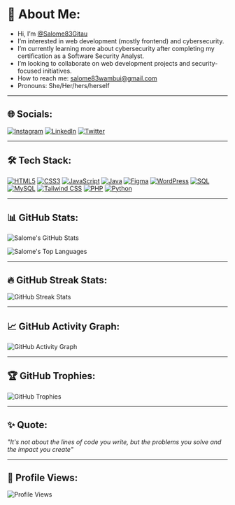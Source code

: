 # 👋 About Me:
- Hi, I’m [@Salome83Gitau](https://github.com/Salome83Gitau)
- I’m interested in web development (mostly frontend) and cybersecurity.
- I’m currently learning more about cybersecurity after completing my certification as a Software Security Analyst.
- I’m looking to collaborate on web development projects and security-focused initiatives.
- How to reach me: [salome83wambui@gmail.com](mailto:salome83wambui@gmail.com)
- Pronouns: She/Her/hers/herself

---

## 🌐 Socials:
[![Instagram](https://img.shields.io/badge/Instagram-E4405F?style=for-the-badge&logo=instagram&logoColor=white&labelColor=E4405F&border=none)](https://www.instagram.com/s411y_g?igsh=YzljYTk1ODg3Zg==)
[![LinkedIn](https://img.shields.io/badge/LinkedIn-0077B5?style=for-the-badge&logo=linkedin&logoColor=white&labelColor=0077B5&border=none)](https://linkedin.com/in/salomegitau/)
[![Twitter](https://img.shields.io/badge/Twitter-1DA1F2?style=for-the-badge&logo=twitter&logoColor=white&labelColor=1DA1F2&border=none)](https://x.com/GitauSalom59435)

---

## 🛠 Tech Stack:
[![HTML5](https://img.shields.io/badge/HTML5-E34F26?style=for-the-badge&logo=html5&logoColor=white&border=none)](https://developer.mozilla.org/en-US/docs/Web/HTML)
[![CSS3](https://img.shields.io/badge/CSS3-1572B6?style=for-the-badge&logo=css3&logoColor=white&border=none)](https://developer.mozilla.org/en-US/docs/Web/CSS)
[![JavaScript](https://img.shields.io/badge/JavaScript-F7DF1E?style=for-the-badge&logo=javascript&logoColor=black&border=none)](https://developer.mozilla.org/en-US/docs/Web/JavaScript)
[![Java](https://img.shields.io/badge/Java-007396?style=for-the-badge&logo=java&logoColor=white&border=none)](https://www.java.com/)
[![Figma](https://img.shields.io/badge/Figma-F24E1E?style=for-the-badge&logo=figma&logoColor=white&border=none)](https://www.figma.com/)
[![WordPress](https://img.shields.io/badge/WordPress-21759B?style=for-the-badge&logo=wordpress&logoColor=white&border=none)](https://wordpress.org/)
[![SQL](https://img.shields.io/badge/SQL-4479A1?style=for-the-badge&logo=mysql&logoColor=white&border=none)](https://www.mysql.com/)
[![MySQL](https://img.shields.io/badge/MySQL-4479A1?style=for-the-badge&logo=mysql&logoColor=white&border=none)](https://www.mysql.com/)
[![Tailwind CSS](https://img.shields.io/badge/TailwindCSS-06B6D4?style=for-the-badge&logo=tailwindcss&logoColor=white&border=none)](https://tailwindcss.com/)
[![PHP](https://img.shields.io/badge/PHP-777BB4?style=for-the-badge&logo=php&logoColor=white&border=none)](https://www.php.net/)
[![Python](https://img.shields.io/badge/Python-3776AB?style=for-the-badge&logo=python&logoColor=white&border=none)](https://www.python.org/)

---

## 📊 GitHub Stats:
![Salome's GitHub Stats](https://github-readme-stats.vercel.app/api?username=Salome83Gitau&show_icons=true&theme=radical&cache_seconds=1800)

![Salome's Top Languages](https://github-readme-stats.vercel.app/api/top-langs/?username=Salome83Gitau&layout=compact&theme=radical)

---

## 🔥 GitHub Streak Stats:
![GitHub Streak Stats](https://github-readme-streak-stats.herokuapp.com/?user=Salome83Gitau&theme=dark&hide_border=true)

---

## 📈 GitHub Activity Graph:
![GitHub Activity Graph](https://github-readme-activity-graph.vercel.app/graph?username=Salome83Gitau&theme=github-compact&hide_border=true)

---

## 🏆 GitHub Trophies:
![GitHub Trophies](https://github-profile-trophy.vercel.app/?username=Salome83Gitau&theme=radical&no-bg=true&row=1&column=7)

---

## ✨ Quote:
_"It's not about the lines of code you write, but the problems you solve and the impact you create"_

---

## 👀 Profile Views:
![Profile Views](https://visitcount.itsvg.in/api?id=Salome83Gitau&icon=0&color=0)
